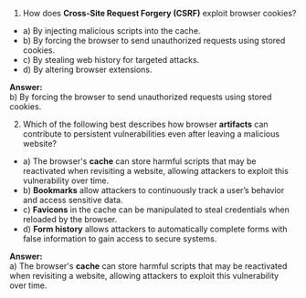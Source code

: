 1. How does **Cross-Site Request Forgery (CSRF)** exploit browser cookies?

-   a) By injecting malicious scripts into the cache.
-   b) By forcing the browser to send unauthorized requests using stored cookies.
-   c) By stealing web history for targeted attacks.
-   d) By altering browser extensions.

**Answer:**  
b) By forcing the browser to send unauthorized requests using stored cookies.

2. Which of the following best describes how browser **artifacts** can contribute to persistent vulnerabilities even after leaving a malicious website?

-   a) The browser's **cache** can store harmful scripts that may be reactivated when revisiting a website, allowing attackers to exploit this vulnerability over time.
-   b) **Bookmarks** allow attackers to continuously track a user’s behavior and access sensitive data.
-   c) **Favicons** in the cache can be manipulated to steal credentials when reloaded by the browser.
-   d) **Form history** allows attackers to automatically complete forms with false information to gain access to secure systems.

**Answer:**  
a) The browser's **cache** can store harmful scripts that may be reactivated when revisiting a website, allowing attackers to exploit this vulnerability over time.

<!--stackedit_data:
eyJoaXN0b3J5IjpbMTc1MTM1OTMwN119
-->